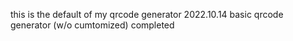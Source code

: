 this is the default of my qrcode generator
2022.10.14 basic qrcode generator (w/o cumtomized) completed